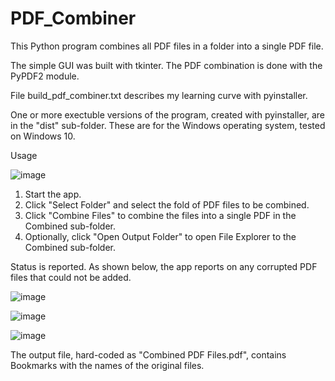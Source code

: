 # PDF_Combiner

This Python program combines all PDF files in a folder into a single PDF file.

The simple GUI was built with tkinter.  The PDF combination is done with the PyPDF2 module.

File build_pdf_combiner.txt describes my learning curve with pyinstaller.

One or more exectuble versions of the program, created with pyinstaller, are in the "dist" sub-folder.  These are for the Windows operating system, tested on Windows 10.

Usage

![image](https://user-images.githubusercontent.com/99143745/154311551-5dd7ad47-8188-4f2b-8c7c-179fa148e713.png)

1.  Start the app.
2.  Click "Select Folder" and select the fold of PDF files to be combined.
3.  Click "Combine Files" to combine the files into a single PDF in the Combined sub-folder.
4.  Optionally, click "Open Output Folder" to open File Explorer to the Combined sub-folder.

Status is reported.  As shown below, the app reports on any corrupted PDF files that could not be added.

![image](https://user-images.githubusercontent.com/99143745/154312374-8361dca7-5572-4bd7-ae57-a0400aa2ba88.png)

![image](https://user-images.githubusercontent.com/99143745/154312430-c2c62c83-3d1b-42d5-8370-ab378cf47441.png)

![image](https://user-images.githubusercontent.com/99143745/154312586-6c7ebb14-4ff1-42b2-843d-c3bc20236759.png)

The output file, hard-coded as "Combined PDF Files.pdf", contains Bookmarks with the names of the original files.
